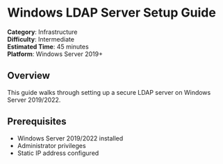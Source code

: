 # Windows LDAP Server Setup Guide

**Category**: Infrastructure  
**Difficulty**: Intermediate  
**Estimated Time**: 45 minutes  
**Platform**: Windows Server 2019+

## Overview
This guide walks through setting up a secure LDAP server on Windows Server 2019/2022.

## Prerequisites
- Windows Server 2019/2022 installed
- Administrator privileges
- Static IP address configured